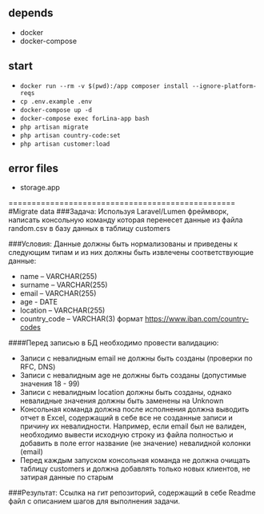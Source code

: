 ## depends
- docker
- docker-compose

## start
- `docker run --rm -v $(pwd):/app composer install --ignore-platform-reqs`
- `cp .env.example .env`
- `docker-compose up -d` 
- `docker-compose exec forLina-app bash`
- `php artisan migrate`
- `php artisan country-code:set`
- `php artisan customer:load`

## error files

- storage.app

=================================================
#Migrate data
###Задача:
Используя Laravel/Lumen фреймворк, написать консольную команду которая перенесет данные из файла random.csv в базу данных в таблицу customers

###Условия:
Данные должны быть нормализованы и приведены к следующим типам и из них должны быть извлечены соответствующие данные:
- name – VARCHAR(255)
- surname – VARCHAR(255)
- email – VARCHAR(255)
- age - DATE
- location – VARCHAR(255)
- country_code – VARCHAR(3) формат https://www.iban.com/country-codes

####Перед записью в БД необходимо провести валидацию:
- Записи с невалидным email не должны быть созданы (проверки по RFC, DNS)
- Записи с невалидным age не должны быть созданы (допустимые значения 18 - 99)
- Записи с невалидным location должны быть созданы, однако невалидные значения должны быть заменены на Unknown
- Консольная команда должна после исполнения должна выводить отчет в Excel, содержащий в себе все не созданные записи и причину их невалидности. Например, если email был не валиден, необходимо вывести исходную строку из файла полностью и добавить в поле error название (не значение) невалидной колонки (email)
- Перед каждым запуском консольная команда не должна очищать таблицу customers и должна добавлять только новых клиентов, не затирая данные по старым

###Результат:
Ссылка на гит репозиторий, содержащий в себе Readme файл с описанием шагов для выполнения задачи.
